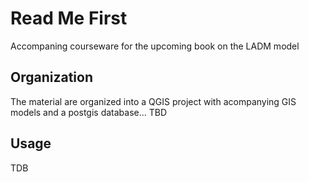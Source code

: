 # Read Me First
Accompaning courseware for the upcoming book on the LADM model

## Organization
The material are organized into a QGIS project with acompanying GIS models and a postgis database... TBD

## Usage
TDB
